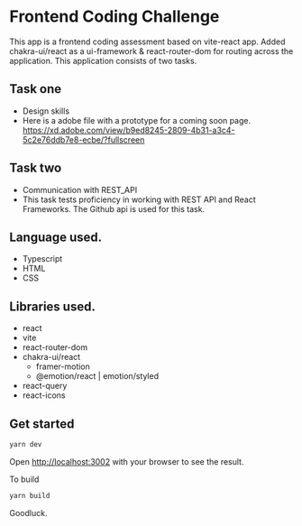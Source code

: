 # Frontend Coding Challenge

This app is a frontend coding assessment based on vite-react app. Added chakra-ui/react as a ui-framework & react-router-dom for routing across the application. This application consists of two tasks.

## Task one

- Design skills
- Here is a adobe file with a prototype for a coming soon page. https://xd.adobe.com/view/b9ed8245-2809-4b31-a3c4-5c2e76ddb7e8-ecbe/?fullscreen

## Task two

- Communication with REST_API
- This task tests proficiency in working with REST API and React Frameworks. The Github api is used for this task.

## Language used.

- Typescript
- HTML
- CSS

## Libraries used.

- react
- vite
- react-router-dom
- chakra-ui/react
  - framer-motion
  - @emotion/react | emotion/styled
- react-query
- react-icons

## Get started

```bash
yarn dev
```

Open [http://localhost:3002](http://localhost:3002) with your browser to see the result.

To build

```bash
yarn build
```

Goodluck.
